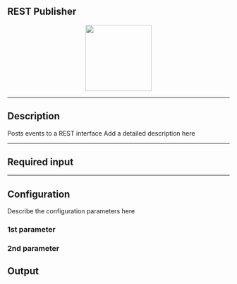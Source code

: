 ## REST Publisher

<p align="center"> 
    <img src="icon.png" width="150px;"/>
</p>

***

## Description

Posts events to a REST interface
Add a detailed description here

***

## Required input


***

## Configuration

Describe the configuration parameters here

### 1st parameter


### 2nd parameter

## Output
